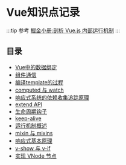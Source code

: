 # Vue知识点记录
:::tip 参考
[掘金小册:剖析 Vue.js 内部运行机制](https://juejin.im/book/5a36661851882538e2259c0f)
:::

## 目录
* [Vue中的数据绑定](./bindData.md)
* [组件通信](./communicate.md)
* [编译template的过程](./compile.md)
* [computed 与 watch](./computed.md)
* [响应式系统的依赖收集追踪原理](./dep.md)
* [extend API](./extend.md)
* [生命周期钩子](./hook.md)
* [keep-alive](./keep-alive.md)
* [运行机制概述](./mechanism.md)
* [mixin 与 mixins](./mixin.md)
* [响应式基本原理](./responsive.md)
* [v-show 与 v-if](./showif.md)
* [实现 VNode 节点](./vnode.md)